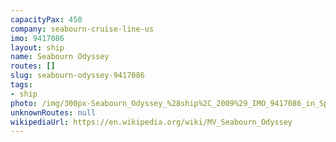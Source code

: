 ```yaml
---
capacityPax: 450
company: seabourn-cruise-line-us
imo: 9417086
layout: ship
name: Seabourn Odyssey
routes: []
slug: seabourn-odyssey-9417086
tags:
- ship
photo: /img/300px-Seabourn_Odyssey_%28ship%2C_2009%29_IMO_9417086_in_Split%2C_2011-11-16_%282%29.jpg
unknownRoutes: null
wikipediaUrl: https://en.wikipedia.org/wiki/MV_Seabourn_Odyssey
---
```

